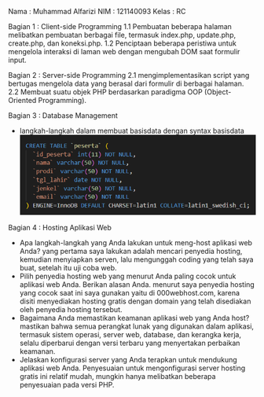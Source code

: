 Nama : Muhammad Alfarizi
NIM : 121140093
Kelas : RC

Bagian 1 : Client-side Programming
1.1 Pembuatan beberapa halaman melibatkan pembuatan berbagai file, termasuk index.php, update.php, create.php, dan koneksi.php.
1.2 Penciptaan beberapa peristiwa untuk mengelola interaksi di laman web dengan mengubah DOM saat formulir input.

Bagian 2 : Server-side Programming
2.1 mengimplementasikan script yang bertugas mengelola data yang berasal dari formulir di berbagai halaman.
2.2 Membuat suatu objek PHP berdasarkan paradigma OOP (Object-Oriented Programming).

Bagian 3 : Database Management
- langkah-langkah dalam membuat basisdata dengan syntax basisdata
![image.png](https://github.com/aelfarizi/UAS-pemweb/blob/main/basdat.png)

Bagian 4 : Hosting Aplikasi Web
- Apa langkah-langkah yang Anda lakukan untuk meng-host aplikasi web Anda? yang pertama saya lakukan adalah mencari penyedia hosting, kemudian menyiapkan serven, lalu mengunggah coding yang telah saya buat, setelah itu uji coba web.
- Pilih penyedia hosting web yang menurut Anda paling cocok untuk aplikasi web Anda. Berikan alasan Anda. menurut saya penyedia hosting yang cocok saat ini saya gunakan yaitu di 000webhost.com, karena disiti menyediakan hosting gratis dengan domain yang telah disediakan oleh penyedia hosting tersebut.
- Bagaimana Anda memastikan keamanan aplikasi web yang Anda host? mastikan bahwa semua perangkat lunak yang digunakan dalam aplikasi, termasuk sistem operasi, server web, database, dan kerangka kerja, selalu diperbarui dengan versi terbaru yang menyertakan perbaikan keamanan.
- Jelaskan konfigurasi server yang Anda terapkan untuk mendukung aplikasi web Anda. Penyesuaian untuk mengonfigurasi server hosting gratis ini relatif mudah, mungkin hanya melibatkan beberapa penyesuaian pada versi PHP.
